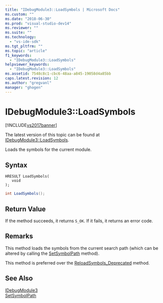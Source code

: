 ```yaml
---
title: "IDebugModule3::LoadSymbols | Microsoft Docs"
ms.custom: ""
ms.date: "2018-06-30"
ms.prod: "visual-studio-dev14"
ms.reviewer: ""
ms.suite: ""
ms.technology: 
  - "vs-ide-sdk"
ms.tgt_pltfrm: ""
ms.topic: "article"
f1_keywords: 
  - "IDebugModule3::LoadSymbols"
helpviewer_keywords: 
  - "IDebugModule3::LoadSymbols"
ms.assetid: 7548c8c1-cbc6-48aa-a845-19058d4a85bb
caps.latest.revision: 12
ms.author: "gregvanl"
manager: "ghogen"
---
```

# IDebugModule3::LoadSymbols
[!INCLUDE[vs2017banner](../../../includes/vs2017banner.md)]

The latest version of this topic can be found at [IDebugModule3::LoadSymbols](https://docs.microsoft.com/visualstudio/extensibility/debugger/reference/idebugmodule3-loadsymbols).  
  
Loads the symbols for the current module.  
  
## Syntax  
  
```cpp#  
HRESULT LoadSymbols(  
   void  
);  
```  
  
```csharp  
int LoadSymbols();  
```  
  
## Return Value  
 If the method succeeds, it returns `S_OK`. If it fails, it returns an error code.  
  
## Remarks  
 This method loads the symbols from the current search path (which can be altered by calling the [SetSymbolPath](../../../extensibility/debugger/reference/idebugengine3-setsymbolpath.md) method).  
  
 This method is preferred over the [ReloadSymbols_Deprecated](../../../extensibility/debugger/reference/idebugmodule2-reloadsymbols-deprecated.md) method.  
  
## See Also  
 [IDebugModule3](../../../extensibility/debugger/reference/idebugmodule3.md)   
 [SetSymbolPath](../../../extensibility/debugger/reference/idebugengine3-setsymbolpath.md)

